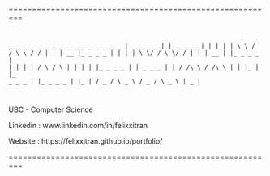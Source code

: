 
=========================================================
<code>                                                                                         

\_ \_ \_ \_ \_    \_ \_ \_ \_    \_          \_      \_      \_         \_     \_         \_
| _ _ _ _ | |_ _ _ _ | | |        |  |   \\  \\  \/  \/      \\  \\  \/  \/      |   |
|  __       |_ _ _ _   | |        |  |    \\  \\\/  \/        \\  \\\/  \/       |   | 
|  __ |     |_ _ _ _ | | |        |  |    \/      \\        \/      \\       |   | 
|  |        |_ _ _ _   | | _ _ _  |  |   \/   \/\\   \\      \/   \/\\   \\      |   |
|_ |        |_ _ _ _ | |_ _ _ _ | |_ |  \/ \_ \/  \\ \_ \\    \/ \_ \/  \\ \_ \\     | _ |
 
</code>

<p>UBC - Computer Science</p> 
<p>Linkedin : www.linkedin.com/in/felixxitran</p> 
<p>Website : https://felixxitran.github.io/portfolio/</p> 
=========================================================
